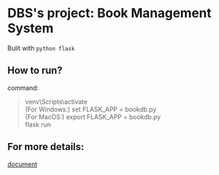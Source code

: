 # DBS's project: Book Management System
Bulit with `python flask`<br>
## How to run?
command:<br>
> venv\Scripts\activate<br>
> (For Windows:) set FLASK_APP = bookdb.py<br>
> (For MacOS:) export FLASK_APP = bookdb.py<br>
> flask run<br>
## For more details: 
[document](https://github.com/zqh0253/Book-management-system-with-FLASK/blob/master/doc/doc-1.pdf) 
